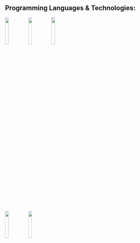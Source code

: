 ## Programming Languages & Technologies:
 
<code><img width="15%" src="https://www.vectorlogo.zone/logos/w3_html5/w3_html5-ar21.svg"></code><code><img width="15%" src="https://www.vectorlogo.zone/logos/javascript/javascript-ar21.svg"></code><code><img width="15%" src="https://www.vectorlogo.zone/logos/w3_css/w3_css-ar21.svg"></code>

<br />

<code><img width="15%" src="https://www.vectorlogo.zone/logos/nodejs/nodejs-ar21.svg"></code><code><img width="15%" src="https://www.vectorlogo.zone/logos/postgresql/postgresql-ar21.svg"></code>
<br />
